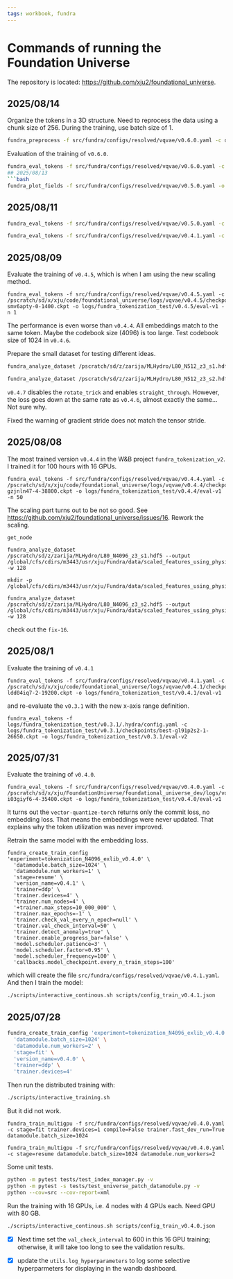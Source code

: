 ```yaml
---
tags: workbook, fundra
---
```


# Commands of running the Foundation Universe

The repository is located: https://github.com/xju2/foundational_universe.

## 2025/08/14
Organize the tokens in a 3D structure.
Need to reprocess the data using a chunk size of 256. During the training, use batch size of 1.
```bash
fundra_preprocess -f src/fundra/configs/resolved/vqvae/v0.6.0.yaml -c datamodule.num_workers=8
```

Evaluation of the training of `v0.6.0`.
```bash
fundra_eval_tokens -f src/fundra/configs/resolved/vqvae/v0.6.0.yaml -c /pscratch/sd/x/xju/code/foundational_universe/logs/vqvae/v0.6.0/checkpoints/best-wkvvshpj-11-45500.ckpt -o logs/fundra_tokenization_test/v0.6.0/eval-v2 -n 5 -j 2
## 2025/08/13
```bash
fundra_plot_fields -f src/fundra/configs/resolved/vqvae/v0.5.0.yaml -o /pscratch/sd/x/xju/code/foundational_universe/logs/fundra_tokenization_test/native_field_distributions -j 128
```

## 2025/08/11
```bash
fundra_eval_tokens -f src/fundra/configs/resolved/vqvae/v0.5.0.yaml -c /pscratch/sd/x/xju/code/foundational_universe/logs/vqvae/v0.5.0/checkpoints/best-wlsbpiyl-0-1800.ckpt -o logs/fundra_tokenization_test/v0.5.0/eval-v4 -n 10 -j 2

fundra_eval_tokens -f src/fundra/configs/resolved/vqvae/v0.4.1.yaml -c /pscratch/sd/x/xju/code/foundational_universe/logs/vqvae/v0.4.1/checkpoints/best-ldd04iq7-2-20800.ckpt -o logs/fundra_tokenization_test/v0.4.1/eval-v2 -n 800 -j 40
```

## 2025/08/09
Evaluate the training of `v0.4.5`, which is when I am using the new scaling method.
```bash!
fundra_eval_tokens -f src/fundra/configs/resolved/vqvae/v0.4.5.yaml -c /pscratch/sd/x/xju/code/foundational_universe/logs/vqvae/v0.4.5/checkpoints/best-smv6apty-0-1400.ckpt -o logs/fundra_tokenization_test/v0.4.5/eval-v1 -n 1
```
The performance is even worse than `v0.4.4`. All embeddings match to the same token.
Maybe the codebook size (4096) is too large. Test codebook size of 1024 in `v0.4.6`.

Prepare the small dataset for testing different ideas.
```bash
fundra_analyze_dataset /pscratch/sd/z/zarija/MLHydro/L80_N512_z3_s1.hdf5 --output /global/cfs/cdirs/m3443/usr/xju/Fundra/data/scaled_features_physics/.cache/L80_N512_z3_s1_cache/cosmo_fields.csv -w 6

fundra_analyze_dataset /pscratch/sd/z/zarija/MLHydro/L80_N512_z3_s2.hdf5 --output /global/cfs/cdirs/m3443/usr/xju/Fundra/data/scaled_features_physics/.cache/L80_N512_z3_s2_cache/cosmo_fields.csv -w 6
```

`v0.4.7` disables the `rotate_trick` and enables `straight_through`.
However, the loss goes down at the same rate as `v0.4.6`, almost exactly the same...
Not sure why.

Fixed the warning of gradient stride does not match the tensor stride.

## 2025/08/08
The most trained version `v0.4.4` in the W&B project `fundra_tokenization_v2`. I trained it for 100 hours with 16 GPUs.

```bash!
fundra_eval_tokens -f src/fundra/configs/resolved/vqvae/v0.4.4.yaml -c /pscratch/sd/x/xju/code/foundational_universe/logs/vqvae/v0.4.4/checkpoints/best-gzjnln47-4-38800.ckpt -o logs/fundra_tokenization_test/v0.4.4/eval-v1 -n 50
```

The scaling part turns out to be not so good. See https://github.com/xju2/foundational_universe/issues/16. Rework the scaling.

```bash!
get_node

fundra_analyze_dataset /pscratch/sd/z/zarija/MLHydro/L80_N4096_z3_s1.hdf5 --output /global/cfs/cdirs/m3443/usr/xju/Fundra/data/scaled_features_using_physics_scaling/.cache/L80_N4096_z3_s1_cache/dataset_statistics.csv -w 128

mkdir -p /global/cfs/cdirs/m3443/usr/xju/Fundra/data/scaled_features_using_physics_scaling/.cache/L80_N4096_z3_s2_cache

fundra_analyze_dataset /pscratch/sd/z/zarija/MLHydro/L80_N4096_z3_s2.hdf5 --output /global/cfs/cdirs/m3443/usr/xju/Fundra/data/scaled_features_using_physics_scaling/.cache/L80_N4096_z3_s2_cache/dataset_statistics.csv -w 128
```

check out the `fix-16`.

## 2025/08/1
Evaluate the training of `v0.4.1`
```bash!
fundra_eval_tokens -f src/fundra/configs/resolved/vqvae/v0.4.1.yaml -c /pscratch/sd/x/xju/code/foundational_universe/logs/vqvae/v0.4.1/checkpoints/best-ldd04iq7-2-19200.ckpt -o logs/fundra_tokenization_test/v0.4.1/eval-v1
```
and re-evaluate the `v0.3.1` with the new x-axis range definition.

```bash!
fundra_eval_tokens -f logs/fundra_tokenization_test/v0.3.1/.hydra/config.yaml -c logs/fundra_tokenization_test/v0.3.1/checkpoints/best-gl91p2s2-1-26650.ckpt -o logs/fundra_tokenization_test/v0.3.1/eval-v2
```

## 2025/07/31

Evaluate the training of `v0.4.0`.
```bash!
fundra_eval_tokens -f src/fundra/configs/resolved/vqvae/v0.4.0.yaml -c /pscratch/sd/x/xju/FoundationUniverse/foundational_universe_dev/logs/vqvae/v0.4.0/checkpoints/best-i03giyf6-4-35400.ckpt -o logs/fundra_tokenization_test/v0.4.0/eval-v1
```
It turns out the `vector-quantize-torch` returns only the commit loss, no embedding loss. That means the embeddings were never updated. That explains why the token utilization was never improved.

Retrain the same model with the embedding loss.

```bash!
fundra_create_train_config 'experiment=tokenization_N4096_exlib_v0.4.0' \
  'datamodule.batch_size=1024' \
  'datamodule.num_workers=1' \
  'stage=resume' \
  'version_name=v0.4.1' \
  'trainer=ddp' \
  'trainer.devices=4' \
  'trainer.num_nodes=4' \
  '+trainer.max_steps=10_000_000' \
  'trainer.max_epochs=-1' \
  'trainer.check_val_every_n_epoch=null' \
  'trainer.val_check_interval=50' \
  'trainer.detect_anomaly=true' \
  'trainer.enable_progress_bar=false' \
  'model.scheduler.patience=3' \
  'model.scheduler.factor=0.95' \
  'model.scheduler_frequency=100' \
  'callbacks.model_checkpoint.every_n_train_steps=100'
```
which will create the file `src/fundra/configs/resolved/vqvae/v0.4.1.yaml`. And then I train the model:

```bash
./scripts/interactive_continous.sh scripts/config_train_v0.4.1.json
```


## 2025/07/28

```bash
fundra_create_train_config 'experiment=tokenization_N4096_exlib_v0.4.0' \
  'datamodule.batch_size=1024' \
  'datamodule.num_workers=2' \
  'stage=fit' \
  'version_name=v0.4.0' \
  'trainer=ddp' \
  'trainer.devices=4'
```
Then run the distributed training with:
```bash
./scripts/interactive_training.sh
```
But it did not work.

```bash!
fundra_train_multigpu -f src/fundra/configs/resolved/vqvae/v0.4.0.yaml -c stage=fit trainer.devices=1 compile=False trainer.fast_dev_run=True datamodule.batch_size=1024

fundra_train_multigpu -f src/fundra/configs/resolved/vqvae/v0.4.0.yaml -c stage=resume datamodule.batch_size=1024 datamodule.num_workers=2
```

Some unit tests.
```bash
python -m pytest tests/test_index_manager.py -v
python -m pytest -s tests/test_universe_patch_datamodule.py -v
python --cov=src --cov-report=xml
```

Run the training with 16 GPUs, i.e. 4 nodes with 4 GPUs each. Need GPU with 80 GB.
```bash
./scripts/interactive_continous.sh scripts/config_train_v0.4.0.json
```
* [x] Next time set the `val_check_interval` to 600 in this 16 GPU training;
otherwise, it will take too long to see the validation results.
* [x] update the `utils.log_hyperparameters` to log some selective hyperparmeters
for displaying in the wandb dashboard.


